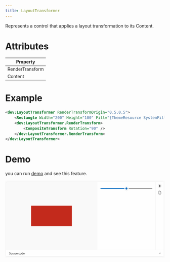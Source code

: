 ```yaml
---
title: LayoutTransformer
---
```


Represents a control that applies a layout transformation to its Content.

# Attributes
|Property|
|-|
|RenderTransform|
|Content|

# Example

```xml
<dev:LayoutTransformer RenderTransformOrigin="0.5,0.5">
    <Rectangle Width="200" Height="100" Fill="{ThemeResource SystemFillColorCriticalBrush}" />
    <dev:LayoutTransformer.RenderTransform>
        <CompositeTransform Rotation="90" />
    </dev:LayoutTransformer.RenderTransform>
</dev:LayoutTransformer>
```

# Demo
you can run [demo](https://github.com/Ghost1372/DevWinUI) and see this feature.

![DevWinUI](https://raw.githubusercontent.com/ghost1372/DevWinUI-Resources/refs/heads/main/DevWinUI-Docs/LayoutTransformer.gif)